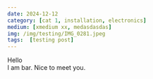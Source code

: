 ```yaml
---
date: 2024-12-12
category: [cat 1, installation, electronics]
medium: [xmedium xx, medasdasdas]
img: /img/testing/IMG_0281.jpeg
tags:  [testing post]
---
```

Hello  
I am bar. Nice to meet you.

